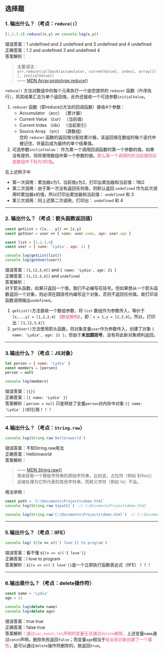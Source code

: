 ## 选择题
### 1. 输出什么？（考点：```reduce()```）
```JavaScript
[1,2,3,4].reduce((x,y) => console.log(x,y))
```
错误答案：1 undefined and 2 undefined and 3 undefined and 4 undefined  
正确答案：1 2 and undefined 3 and undefined 4  
答案解析：  
> 主要语法：  
```arr.reduce(callback(accumulator, currentValue[, index[, array]])[, initialValue])```  
—— [MDN Array.prototype.reduce()](https://developer.mozilla.org/zh-CN/docs/Web/JavaScript/Reference/Global_Objects/Array/Reduce)   

```reduce()``` 方法对数组中的每个元素执行一个由您提供的 ```reducer``` 函数（升序执行），将其结果汇总为单个返回值，此外还接收一个可选参数```initialValue```。  
1. ```reducer``` 函数（即reduce()方法的回调函数）接收4个参数：
    + Accumulator （acc） （累计器）
    + Current Value （cur） （当前值）
    + Current Index （idx） （当前索引）
    + Source Array （src） （源数组）  
  您的 ```reducer``` 函数的返回值分配给累计器，该返回值在数组的每个迭代中被记住，并最后成为最终的单个结果值。
2. 可选参数```initialValue```：
作为第一个调用回调函数时第一个参数的值。如果没有提供，则将使用数组中第一个参数的值，<font style="color: rgb(227,79,140);">那么第一个调用时的当前值则应是数组中下标为1的值</font>。

在上述例子中  
+ 第一次调用：累加器x为1，当前值y为2，打印出累加器和当前值：1和2
+ 第二次调用：由于第一次没有返回任何值，则默认返回 ```undefined``` 作为此次调用时累加器x的值，所以打印出累加器和当前值： ```undefined``` 和 3
+ 第三次调用：同上述第二次调用，打印出： ```undefined``` 和 4

---

### 2. 输出什么？（考点：箭头函数返回值）
```JavaScript
const getList = ([x,...y]) => [x,y]
const getUser = user => { name: user.name, age: user.age }

const list = [1,2,3,4]
const user = { name: 'Lydia', age: 21 } 

console.log(getList(list))
console.log(getUser(user))
```
错误答案：```[1,[2,3,4]]``` and ```{ name: 'Lydia', age: 21 }```  
正确答案：```[1,[2,3,4]]``` and ```undefined```  
答案解析：  
对于箭头函数，如果只返回一个值，我们不必编写花括号。但如果想从一个箭头函数返回一个对象，则必须在圆括号内编写这个对象，否则不返回任何值。故打印该函数调用输出```undefined```。
1. ```getList()```方法接收一个数组参数，将 ```list``` 数组作为参数传入，等价于 ```[x,...y] = [1,2,3,4]``` （<font style="color: rgb(227,79,140);">数组解构</font>），即：```x = 1,y = [2,3,4]```。所以，打印出：```[1,[2,3,4]]```
2. ```getUser()```方法使用箭头函数，将对象变量```user```作为参数传入，创建了对象 ```{ name: 'Lydia', age: 21 }```，但由于**未加圆括号**，没有将此新对象顺利返回。

---

### 3.输出什么？（考点：JS对象）
```javaScript
let person = { name: 'Lydia' }
const members = [person]
person = null

console.log(members)
```
错误答案：```[{}]```  
正确答案：```[{ name: 'Lydia' }]```  
答案解析：```person = null``` 只是释放了变量```person```对内存中对象 ```[{ name: 'Lydia' }]```的引用！！！

---

### 4.输出什么？（考点：```String.raw```）
```javascript
console.log(String.raw`Hello\nworld`)
```
错误答案：不知String.raw用法  
正确答案：Hello\nworld  
答案解析：
> —— [MDN String.raw()](https://developer.mozilla.org/zh-CN/docs/Web/JavaScript/Reference/Global_Objects/String/raw)  
用来获取一个模板字符串的原始字符串。比如说，占位符（例如 ${foo}）会被处理为它所代表的其他字符串，而转义字符（例如 \n）不会。

用法举例：
```javascript
const path = `C:\Documents\Projects\demo.html`
console.log(String.raw`${path}`)  // C:DocumentsProjectsdemo.html

console.log(String.raw`C:\Documents\Projects\demo.html`)  // C:\Documents\Projects\demo.html
```

---

### 5.输出什么？（考点：IIFE）
```javascript
console.log(`${(x => x)('I love')} to program`)
```
错误答案：看不懂 ```${(x => x)('I love')}```  
正确答案：I love to program  
答案解析：```${(x => x)('I love')}```是一个立即执行函数表达式（IIFE）！！！

---

### 6.输出是什么？（考点：delete操作符）
```javascript
const name = 'Lydia'
age = 21 

console.log(delete name)
console.log(delete age)
```
错误答案：true true  
正确答案：false true  
答案解析：<font style="color: rgb(227,79,140);">通过```var,const,let```声明的变量无法通过```delete```删除。</font>上述变量```name```通过```const```声明，删除失败返回```false```；而变量```age```相当于<font style="color: rgb(227,79,140);">给全局对象创建了一个属性</font>，是可以通过```delete```操作符删除的，故返回```true```。